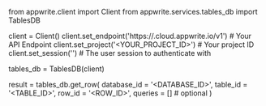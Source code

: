 from appwrite.client import Client
from appwrite.services.tables_db import TablesDB

client = Client()
client.set_endpoint('https://<REGION>.cloud.appwrite.io/v1') # Your API Endpoint
client.set_project('<YOUR_PROJECT_ID>') # Your project ID
client.set_session('') # The user session to authenticate with

tables_db = TablesDB(client)

result = tables_db.get_row(
    database_id = '<DATABASE_ID>',
    table_id = '<TABLE_ID>',
    row_id = '<ROW_ID>',
    queries = [] # optional
)
